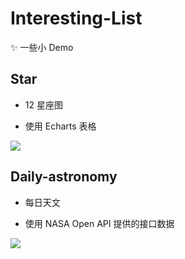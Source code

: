 # Interesting-List
✨ 一些小 Demo


## Star 

- 12 星座图

- 使用 Echarts 表格 

![](https://consonblog-1257792125.cos.ap-chengdu.myqcloud.com/Star/star4.png)

## Daily-astronomy

- 每日天文

- 使用 NASA Open API 提供的接口数据 

![](https://consonblog-1257792125.cos.ap-chengdu.myqcloud.com/Star/star4.png)